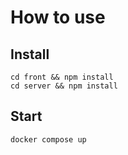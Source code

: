 # How to use

## Install

```
cd front && npm install
cd server && npm install
```

## Start

```
docker compose up
```
